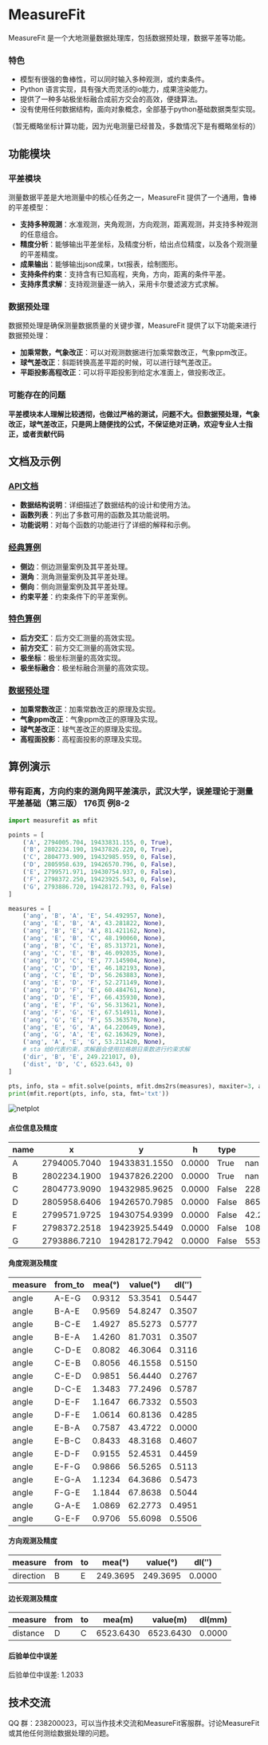 # MeasureFit
MeasureFit 是一个大地测量数据处理库，包括数据预处理，数据平差等功能。

### 特色
* 模型有很强的鲁棒性，可以同时输入多种观测，或约束条件。
* Python 语言实现，具有强大而灵活的io能力，成果渲染能力。
* 提供了一种多站极坐标融合成前方交会的高效，便捷算法。
* 没有使用任何数据结构，面向对象概念，全部基于python基础数据类型实现。

（暂无概略坐标计算功能，因为光电测量已经普及，多数情况下是有概略坐标的）

## 功能模块

### 平差模块
测量数据平差是大地测量中的核心任务之一，MeasureFit 提供了一个通用，鲁棒的平差模型：

* **支持多种观测**：水准观测，夹角观测，方向观测，距离观测，并支持多种观测的任意组合。
* **精度分析**：能够输出平差坐标，及精度分析，给出点位精度，以及各个观测量的平差精度。
* **成果输出**：能够输出json成果，txt报表，绘制图形。
* **支持条件约束**：支持含有已知高程，夹角，方向，距离的条件平差。
* **支持序贯求解**：支持观测量逐一纳入，采用卡尔曼滤波方式求解。

### 数据预处理
数据预处理是确保测量数据质量的关键步骤，MeasureFit 提供了以下功能来进行数据预处理：

* **加乘常数，气象改正**：可以对观测数据进行加乘常数改正，气象ppm改正。
* **球气差改正**：斜距转换高差平距的时候，可以进行球气差改正。
* **平距投影高程改正**：可以将平距投影到给定水准面上，做投影改正。

### 可能存在的问题
**平差模块本人理解比较透彻，也做过严格的测试，问题不大。但数据预处理，气象改正，球气差改正，只是网上随便找的公式，不保证绝对正确，欢迎专业人士指正，或者贡献代码**
## 文档及示例

### [API文档](doc/api.md)
- **数据结构说明**：详细描述了数据结构的设计和使用方法。
- **函数列表**：列出了多数可用的函数及其功能说明。
- **功能说明**：对每个函数的功能进行了详细的解释和示例。

### [经典算例](doc/classical.md)
- **侧边**：侧边测量案例及其平差处理。
- **测角**：测角测量案例及其平差处理。
- **侧向**：侧向测量案例及其平差处理。
- **约束平差**：约束条件下的平差案例。

### [特色算例](doc/utility.md)
- **后方交汇**：后方交汇测量的高效实现。
- **前方交汇**：前方交汇测量的高效实现。
- **极坐标**：极坐标测量的高效实现。
- **极坐标融合**：极坐标融合测量的高效实现。

### [数据预处理](doc/transform.md)
- **加乘常数改正**：加乘常数改正的原理及实现。
- **气象ppm改正**：气象ppm改正的原理及实现。
- **球气差改正**：球气差改正的原理及实现。
- **高程面投影**：高程面投影的原理及实现。

## 算例演示
### 带有距离，方向约束的测角网平差演示，武汉大学，误差理论于测量平差基础（第三版） 176页 例8-2
```python
import measurefit as mfit

points = [
    ('A', 2794005.704, 19433831.155, 0, True),
    ('B', 2802234.190, 19437826.220, 0, True),
    ('C', 2804773.909, 19432985.959, 0, False),
    ('D', 2805958.639, 19426570.796, 0, False),
    ('E', 2799571.971, 19430754.937, 0, False),
    ('F', 2798372.250, 19423925.543, 0, False),
    ('G', 2793886.720, 19428172.793, 0, False)
]

measures = [
    ('ang', 'B', 'A', 'E', 54.492957, None),
    ('ang', 'E', 'B', 'A', 43.281822, None),
    ('ang', 'B', 'E', 'A', 81.421162, None),
    ('ang', 'E', 'B', 'C', 48.190060, None),
    ('ang', 'B', 'C', 'E', 85.313721, None),
    ('ang', 'C', 'E', 'B', 46.092035, None),
    ('ang', 'D', 'C', 'E', 77.145904, None),
    ('ang', 'C', 'D', 'E', 46.182193, None),
    ('ang', 'C', 'E', 'D', 56.263883, None),
    ('ang', 'E', 'D', 'F', 52.271149, None),
    ('ang', 'D', 'F', 'E', 60.484761, None),
    ('ang', 'D', 'E', 'F', 66.435930, None),
    ('ang', 'E', 'F', 'G', 56.313621, None),
    ('ang', 'F', 'G', 'E', 67.514911, None),
    ('ang', 'G', 'E', 'F', 55.363570, None),
    ('ang', 'E', 'G', 'A', 64.220649, None),
    ('ang', 'G', 'A', 'E', 62.163629, None),
    ('ang', 'A', 'E', 'G', 53.211420, None),
    # sta 给0代表约束，求解器会使用拉格朗日乘数进行约束求解
    ('dir', 'B', 'E', 249.221017, 0),
    ('dist', 'D', 'C', 6523.643, 0)
]

pts, info, sta = mfit.solve(points, mfit.dms2rs(measures), maxiter=3, accu=0.1, db=3, dk=1, lw=1)
print(mfit.report(pts, info, sta, fmt='txt'))
```

![netplot](https://github.com/user-attachments/assets/22ed6d03-71c1-4a4d-9fe8-c002efb7ec0c)

#### 点位信息及精度

| name | x            | y            | h     | type  | dxx       | dxy       | dyy       | dhh   |
|------|--------------|--------------|-------|-------|-----------|-----------|-----------|-------|
| A    | 2794005.7040 | 19433831.1550| 0.0000| True  | nan       | nan       | nan       | nan   |
| B    | 2802234.1900 | 19437826.2200| 0.0000| True  | nan       | nan       | nan       | nan   |
| C    | 2804773.9090 | 19432985.9625| 0.0000| False | 228.7628  | -35.5405  | 803.2532  | nan   |
| D    | 2805958.6406 | 19426570.7985| 0.0000| False | 865.9464  | 614.1075  | 1021.4715 | 0.0000|
| E    | 2799571.9725 | 19430754.9399| 0.0000| False | 42.2697   | 112.2752  | 298.2211  | 0.0000|
| F    | 2798372.2518 | 19423925.5449| 0.0000| False | 1084.6409 | 126.6167  | 995.1667  | 0.0000|
| G    | 2793886.7210 | 19428172.7942| 0.0000| False | 553.7872  | 47.2277   | 504.4942  | 0.0000|

#### 角度观测及精度

| measure | from_to | mea(°) | value(°) | dl(″) |
|---------|---------|--------|----------|-------|
| angle   | A-E-G   | 0.9312 | 53.3541  | 0.5447|
| angle   | B-A-E   | 0.9569 | 54.8247  | 0.3507|
| angle   | B-C-E   | 1.4927 | 85.5273  | 0.5777|
| angle   | B-E-A   | 1.4260 | 81.7031  | 0.3507|
| angle   | C-D-E   | 0.8082 | 46.3064  | 0.3116|
| angle   | C-E-B   | 0.8056 | 46.1558  | 0.5150|
| angle   | C-E-D   | 0.9851 | 56.4440  | 0.2767|
| angle   | D-C-E   | 1.3483 | 77.2496  | 0.5787|
| angle   | D-E-F   | 1.1647 | 66.7332  | 0.5503|
| angle   | D-F-E   | 1.0614 | 60.8136  | 0.4285|
| angle   | E-B-A   | 0.7587 | 43.4722  | 0.0000|
| angle   | E-B-C   | 0.8433 | 48.3168  | 0.4607|
| angle   | E-D-F   | 0.9155 | 52.4531  | 0.4459|
| angle   | E-F-G   | 0.9866 | 56.5265  | 0.5113|
| angle   | E-G-A   | 1.1234 | 64.3686  | 0.5473|
| angle   | F-G-E   | 1.1844 | 67.8638  | 0.5044|
| angle   | G-A-E   | 1.0869 | 62.2773  | 0.4951|
| angle   | G-E-F   | 0.9706 | 55.6098  | 0.5506|

#### 方向观测及精度

| measure  | from | to   | mea(°) | value(°) | dl(″) |
|----------|------|------|--------|----------|-------|
| direction| B    | E    | 249.3695| 249.3695 | 0.0000|

#### 边长观测及精度

| measure | from | to   | mea(m)   | value(m)  | dl(mm) |
|---------|------|------|----------|-----------|--------|
| distance| D    | C    | 6523.6430| 6523.6430 | 0.0000|

#### 后验单位中误差

后验单位中误差: 1.2033

## 技术交流
QQ 群：238200023，可以当作技术交流和MeasureFit客服群。讨论MeasureFit或其他任何测绘数据处理的问题。
